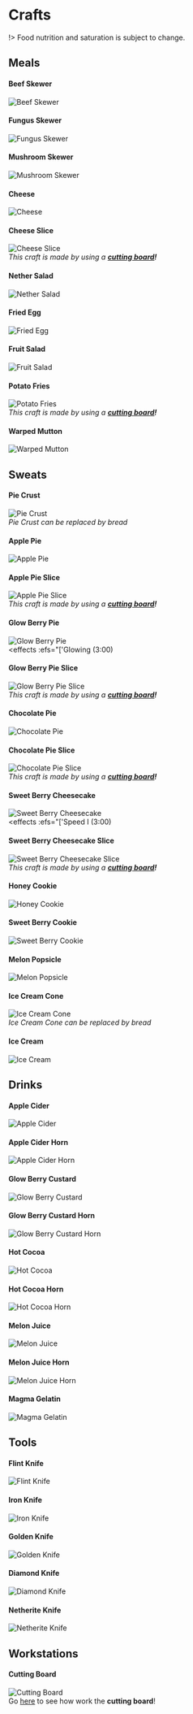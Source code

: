 # Crafts

!> Food nutrition and saturation is subject to change.

## Meals

#### Beef Skewer
![Beef Skewer](./_media/recipes/beef_skewer.png) <br>
<food hgr="16" sat="25.6" />

#### Fungus Skewer
![Fungus Skewer](./_media/recipes/fungus_skewer.png) <br>
<food hgr="5" sat="6" :efs="['Nausea (0:30)']" />

#### Mushroom Skewer
![Mushroom Skewer](./_media/recipes/mushroom_skewer.png) <br>
<food hgr="6" sat="7.2" />

#### Cheese
![Cheese](./_media/recipes/cheese.png) <br>
<food hgr="8" sat="5.2" />

#### Cheese Slice
![Cheese Slice](./_media/recipes/cheese_slice.png) <br>
*This craft is made by using a **[cutting board](workstations#cutting-board)!*** <br>
<food hgr="3" sat="2.2" />

#### Nether Salad
![Nether Salad](./_media/recipes/nether_salad.png) <br>
<food hgr="5" sat="6" :efs="['Nausea (0:30)']" />

#### Fried Egg
![Fried Egg](./_media/recipes/fried_egg.png) <br>
<food hgr="6" sat="4.8" />

#### Fruit Salad
![Fruit Salad](./_media/recipes/fruit_salad.png) <br>
<food hgr="18" sat="7.6" />

#### Potato Fries
![Potato Fries](./_media/recipes/potato_fries.png) <br>
*This craft is made by using a **[cutting board](workstations#cutting-board)!*** <br>
<food hgr="3" sat="3" />

#### Warped Mutton
![Warped Mutton](./_media/recipes/warped_mutton.png) <br>
<food hgr="8" sat="11" />


## Sweats

#### Pie Crust
![Pie Crust](./_media/recipes/pie_crust.png) <br>
*Pie Crust can be replaced by bread* <br>
<food hgr="5" sat="6.0" />

#### Apple Pie
![Apple Pie](./_media/recipes/apple_pie.png) <br>
<food hgr="8" sat="6" />

#### Apple Pie Slice
![Apple Pie Slice](./_media/recipes/apple_pie_slice.png) <br>
*This craft is made by using a **[cutting board](workstations#cutting-board)!*** <br>
<food hgr="2" sat="1.5" />

#### Glow Berry Pie
![Glow Berry Pie](./_media/recipes/glow_berry_pie.png) <br>
<food hgr="8" sat="6" :efs="['Glowing (3:00)']" />
<effects :efs="['Glowing (3:00) <br>

#### Glow Berry Pie Slice
![Glow Berry Pie Slice](./_media/recipes/glow_berry_pie_slice.png) <br>
*This craft is made by using a **[cutting board](workstations#cutting-board)!*** <br>
<food hgr="2" sat="1.5" :efs="['Glowing (0:45)']" />

#### Chocolate Pie
![Chocolate Pie](./_media/recipes/chocolate_pie.png) <br>
<food hgr="8" sat="6" :efs="['Speed I (3:00)']" />

#### Chocolate Pie Slice
![Chocolate Pie Slice](./_media/recipes/chocolate_pie_slice.png) <br>
*This craft is made by using a **[cutting board](workstations#cutting-board)!*** <br>
<food hgr="2" sat="1.5" :efs="['Speed I (0:45)']" />

#### Sweet Berry Cheesecake
![Sweet Berry Cheesecake](./_media/recipes/sweet_berry_cheesecake.png) <br>
<food hgr="8" sat="6" :efs="['Speed I (3:00)']" />
<effects :efs="['Speed I (3:00) <br>

#### Sweet Berry Cheesecake Slice
![Sweet Berry Cheesecake Slice](./_media/recipes/sweet_berry_cheesecake_slice.png) <br>
*This craft is made by using a **[cutting board](workstations#cutting-board)!*** <br>
<food hgr="2" sat="1.5" :efs="['Glowing (0:45)']" />

#### Honey Cookie
![Honey Cookie](./_media/recipes/honey_cookie.png) <br>
<food hgr="1" sat="0.5" />

#### Sweet Berry Cookie
![Sweet Berry Cookie](./_media/recipes/sweet_berry_cookie.png) <br>
<food hgr="1" sat="0.5" />

#### Melon Popsicle
![Melon Popsicle](./_media/recipes/melon_popsicle.png) <br>
<food hgr="3" sat="1" />

#### Ice Cream Cone
![Ice Cream Cone](./_media/recipes/ice_cream_cone.png) <br>
*Ice Cream Cone can be replaced by bread* <br>
<food hgr="2.5" sat="6" />

#### Ice Cream
![Ice Cream](./_media/recipes/ice_cream.png) <br>
<food hgr="4" sat="3.6" />


## Drinks

#### Apple Cider
![Apple Cider](./_media/recipes/apple_cider.png) <br>
<effects :efs="['Absorption I (1:30)']">

#### Apple Cider Horn
![Apple Cider Horn](./_media/recipes/apple_cider_horn.png) <br>
<effects :efs="['Absorption I (1:30)']">

#### Glow Berry Custard
![Glow Berry Custard](./_media/recipes/glow_berry_custard.png) <br>
<effects :efs="['Glowing (3:00)']">

#### Glow Berry Custard Horn
![Glow Berry Custard Horn](./_media/recipes/glow_berry_custard_horn.png) <br>
<effects :efs="['Glowing (3:00)']">

#### Hot Cocoa
![Hot Cocoa](./_media/recipes/hot_cocoa.png) <br>
<effects :efs="['Regeneration (0:30)']">

#### Hot Cocoa Horn
![Hot Cocoa Horn](./_media/recipes/hot_cocoa_horn.png) <br>
<effects :efs="['Regeneration (0:30)']">

#### Melon Juice
![Melon Juice](./_media/recipes/melon_juice.png) <br>
<effects :efs="['Instant Health I']">

#### Melon Juice Horn
![Melon Juice Horn](./_media/recipes/melon_juice_horn.png) <br>
<effects :efs="['Instant Health I']">

#### Magma Gelatin
![Magma Gelatin](./_media/recipes/magma_gelatin.png) <br>
<effects :efs="['Nausea (0:30)', 'Fire Resistance (5:00)']">

## Tools

#### Flint Knife
![Flint Knife](./_media/recipes/flint_knife.png) <br>
<weapon dmg="4.0" spd="3" dur="131" />

#### Iron Knife
![Iron Knife](./_media/recipes/iron_knife.png) <br>
<weapon dmg="4.5" spd="3" dur="250" />

#### Golden Knife
![Golden Knife](./_media/recipes/golden_knife.png) <br>
<weapon dmg="3.0" spd="3" dur="32" />

#### Diamond Knife
![Diamond Knife](./_media/recipes/diamond_knife.png) <br>
<weapon dmg="5.0" spd="3" dur="1561" />

#### Netherite Knife
![Netherite Knife](./_media/recipes/netherite_knife.png) <br>
<weapon dmg="5.5" spd="3" dur="2032" />

## Workstations

#### Cutting Board
![Cutting Board](./_media/recipes/cutting_board.png) <br>
Go [here](workstations#cutting-board) to see how work the **cutting board**!